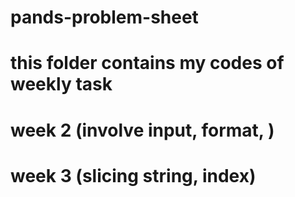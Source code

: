 # pands-problem-sheet

# this folder contains my codes of weekly task

# week 2 (involve input, format, )

# week 3 (slicing string, index)